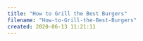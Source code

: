 ```yaml
---
title: "How to Grill the Best Burgers"
filename: "How-to-Grill-the-Best-Burgers"
created: 2020-06-13 11:21:11
---
```


